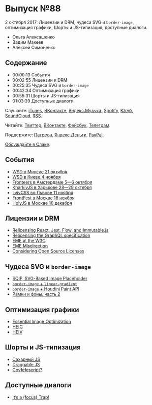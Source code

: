 # Выпуск №88

2 октября 2017: Лицензии и DRM, чудеса SVG и `border-image`, оптимизация графики, Шорты и JS-типизация, доступные диалоги.

- Ольга Алексашенко
- Вадим Макеев
- Алексей Симоненко

## Содержание

- 00:00:13 События
- 00:02:55 Лицензии и DRM
- 00:25:35 Чудеса SVG и `border-image`
- 00:42:34 Оптимизация графики
- 00:55:31 Шорты и JS-типизация
- 01:03:39 Доступные диалоги

Слушайте: [iTunes](https://itunes.apple.com/podcast/id1080500016), [ВКонтакте](https://vk.com/podcasts-32017543), [Яндекс.Музыка](https://music.yandex.ru/album/6245956), [Spotify](https://open.spotify.com/show/3rzAcADjpBpXt73L0epTjV), [Ютуб](https://www.youtube.com/playlist?list=PLMBnwIwFEFHcwuevhsNXkFTcadeX5R1Go), [SoundCloud](https://soundcloud.com/web-standards), [RSS](https://web-standards.ru/podcast/feed/).

Читайте: [Твиттер](https://twitter.com/webstandards_ru), [ВКонтакте](https://vk.com/webstandards_ru), [Фейсбук](https://www.facebook.com/webstandardsru), [Телеграм](https://t.me/webstandards_ru).

Поддержите: [Патреон](https://www.patreon.com/webstandards_ru), [Яндекс.Деньги](https://money.yandex.ru/to/41001119329753), [PayPal](https://www.paypal.me/pepelsbey).

[Обсуждайте в Слаке](http://slack.web-standards.ru/).

## События

- [WSD в Минске 21 октября](https://wsd.events/2017/10/21/)
- [WSD в Киеве 4 ноября](https://wsd.events/2017/11/04/)
- [Fronteers в Амстердаме 5—6 октября](https://fronteers.nl/congres/2017)
- [KharkivJS в Харькове 28—29 октября](http://kharkivjs.org/)
- [LvivCSS во Львове 11 ноября](http://www.lvivcss.com.ua/)
- [FrontFest в Москве 18 ноября](http://frontfest.ru/)
- [HolyJS в Москве 10 декабря](https://holyjs-moscow.ru/)

## Лицензии и DRM

- [Relicensing React, Jest, Flow, and Immutable.js](https://code.facebook.com/posts/300798627056246)
- [Relicensing the GraphQL specification](https://code.facebook.com/posts/121714468491809/relicensing-the-graphql-specification/)
- [EME at the W3C](https://alastairc.ac/2017/07/eme-at-the-w3c/)
- [EME Misdirection](https://alastairc.ac/2017/09/eme-misdirection/)
- [Considering Open Source Licenses](https://alistapart.com/article/considering-open-source-licenses)

## Чудеса SVG и `border-image`

- [SQIP, SVG-Based Image Placeholder](https://github.com/technopagan/sqip)
- [`border-image` + `linear-gradient`](http://jsbin.com/nopihep/edit?css,output)
- [`border-image` + Houdini Paint API](https://twitter.com/iamvdo/status/913765484402790400)
- [Рамки и фоны, часть 2](https://htmlacademy.ru/courses/88)

## Оптимизация графики

- [Essential Image Optimization](https://images.guide/)
- [HEIC](https://en.wikipedia.org/wiki/High_Efficiency_Image_File_Format)
- [HEIV](https://en.wikipedia.org/wiki/High_Efficiency_Video_Coding)

## Шорты и JS-типизация

- [Сахарный JS](https://habr.ru/p/338914/)
- [Draggable JS](https://shopify.github.io/draggable/)
- [Covfefescript?](http://coub.com/view/y2kir)

## Доступные диалоги

- [It’s a (focus) Trap!](https://habr.ru/p/338130/)
